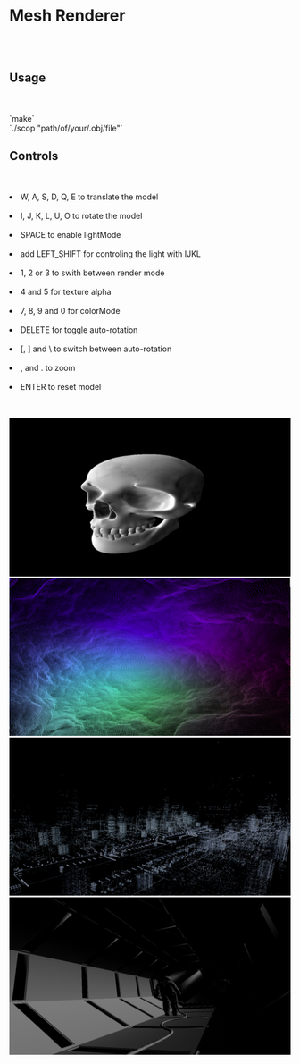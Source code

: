 <h1>Mesh Renderer</h1><br />
<br />

<h2>Usage</h2><br />
<br />
`make`<br />
`./scop "path/of/your/.obj/file"`<br />

<h2>Controls</h2><br />
<br />
<li> W, A, S, D, Q, E to translate the model</li><br />
<li> I, J, K, L, U, O to rotate the model</li><br />
<li> SPACE to enable lightMode</li><br />
<li> add LEFT_SHIFT for controling the light with IJKL</li><br />
<li> 1, 2 or 3 to swith between render mode</li><br />
<li> 4 and 5 for texture alpha</li><br />
<li> 7, 8, 9 and 0 for colorMode</li><br />
<li> DELETE for toggle auto-rotation</li><br />
<li> [, ] and \ to switch between auto-rotation</li><br />
<li> , and . to zoom</li><br />
<li> ENTER to reset model</li><br />

</br>

![img1](https://raw.githubusercontent.com/hdelanoe/Scop/master/img/skull.png)
![img2](https://raw.githubusercontent.com/hdelanoe/Scop/master/img/vertex_asteroid.png)
![img3](https://raw.githubusercontent.com/hdelanoe/Scop/master/img/night_city.png)
![img4](https://raw.githubusercontent.com/hdelanoe/Scop/master/img/spaceship.png)